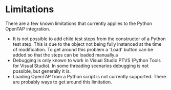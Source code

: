 # Limitations

There are a few known limitations that currently applies to the Python OpenTAP integration. 

- It is not possible to add child test steps from the constructor of a Python test step. This is due to the object not being fully instanced at the time of modification. To get around this problem a 'Load' button can be added so that the steps can be loaded manually.a
- Debugging is only known to work in Visual Studio PTVS (Python Tools for Visual Studio). In some threading scenarios debugging is not possible, but generally it is.
- Loading OpenTAP from a Python script is not currently supported. There are probably ways to get around this limitation.